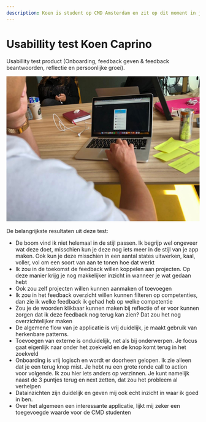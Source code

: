 ```yaml
---
description: Koen is student op CMD Amsterdam en zit op dit moment in jaar 3.
---
```


# Usabillity test Koen Caprino

Usabillity test product \(Onboarding, feedback geven & feedback beantwoorden, reflectie en persoonlijke groei\).

![](../../.gitbook/assets/whatsapp-image-2019-05-23-at-14.12.22.jpeg)

De belangrijkste resultaten uit deze test:

* De boom vind ik niet helemaal in de stijl passen. Ik begrijp wel ongeveer wat deze doet, misschien kun je deze nog iets meer in de stijl van je app maken. Ook kun je deze misschien in een aantal states uitwerken, kaal, voller, vol om een soort van aan te tonen hoe dat werkt
* Ik zou in de toekomst de feedback willen koppelen aan projecten. Op deze manier krijg je nog makkelijker inzicht in wanneer je wat gedaan hebt
* Ook zou zelf projecten willen kunnen aanmaken of toevoegen 
* Ik zou in het feedback overzicht willen kunnen filteren op competenties, dan zie ik welke feedback ik gehad heb op welke competentie
* Zou je de woorden klikbaar kunnen maken bij reflectie of er voor kunnen zorgen dat ik deze feedback nog terug kan zien? Dat zou het nog overzichtelijker maken
* De algemene flow van je applicatie is vrij duidelijk, je maakt gebruik van herkenbare patterns.
* Toevoegen van externe is onduidelijk, net als bij onderwerpen. Je focus gaat eigenlijk naar onder het zoekveld en de knop komt terug in het zoekveld
* Onboarding is vrij logisch en wordt er doorheen gelopen. Ik zie alleen dat je een terug knop mist. Je hebt nu een grote ronde call to action voor volgende. Ik zou hier iets anders op verzinnen. Je kunt namelijk naast de 3 puntjes terug en next zetten, dat zou het probleem al verhelpen
* Datainzichten zijn duidelijk en geven mij ook echt inzicht in waar ik goed in ben.
* Over het algemeen een interessante applicatie, lijkt mij zeker een toegevoegde waarde voor de CMD studenten

